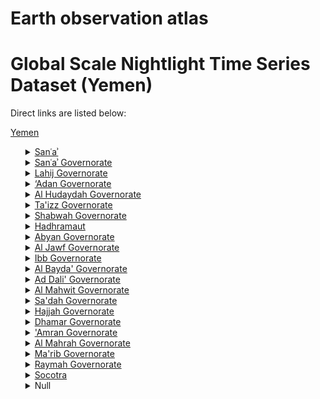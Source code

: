 # Earth observation atlas
 # Global Scale Nightlight Time Series Dataset (Yemen)
Direct links are listed below:

<a href="https://eoatlas-nightlight.s3.amazonaws.com/eoatlas-monthly-nightlight-00184.csv">Yemen</a>
<ul>
<details>
<summary><a href="https://eoatlas-nightlight.s3.amazonaws.com/eoatlas-monthly-nightlight-03145.csv">Sanʿaʾ</a></summary>
<ul>
<ol>
<li><a href="https://eoatlas-nightlight.s3.amazonaws.com/eoatlas-monthly-nightlight-49258.csv">Old City</a></li><li><a href="https://eoatlas-nightlight.s3.amazonaws.com/eoatlas-monthly-nightlight-49267.csv">Sana'a City Outskirts - Hamdan</a></li><li><a href="https://eoatlas-nightlight.s3.amazonaws.com/eoatlas-monthly-nightlight-49274.csv">Shu'ub</a></li><li><a href="https://eoatlas-nightlight.s3.amazonaws.com/eoatlas-monthly-nightlight-49276.csv">Azaal</a></li><li><a href="https://eoatlas-nightlight.s3.amazonaws.com/eoatlas-monthly-nightlight-49278.csv">As Safiyah</a></li><li><a href="https://eoatlas-nightlight.s3.amazonaws.com/eoatlas-monthly-nightlight-49279.csv">As Sab'in</a></li><li><a href="https://eoatlas-nightlight.s3.amazonaws.com/eoatlas-monthly-nightlight-49281.csv">Al Wehdah</a></li><li><a href="https://eoatlas-nightlight.s3.amazonaws.com/eoatlas-monthly-nightlight-49282.csv">At Tahrir</a></li><li><a href="https://eoatlas-nightlight.s3.amazonaws.com/eoatlas-monthly-nightlight-49283.csv">Ma'in</a></li><li><a href="https://eoatlas-nightlight.s3.amazonaws.com/eoatlas-monthly-nightlight-49284.csv">Ath Thawrah</a></li><li><a href="https://eoatlas-nightlight.s3.amazonaws.com/eoatlas-monthly-nightlight-49285.csv">Bani Al Harith</a></li><li><a href="https://eoatlas-nightlight.s3.amazonaws.com/eoatlas-monthly-nightlight-49287.csv">Sana'a City Outskirts -Sanhan wa Bani Bahlul</a></li></ul>
</ol>
</details>
<details>
<summary><a href="https://eoatlas-nightlight.s3.amazonaws.com/eoatlas-monthly-nightlight-03146.csv">Sanʿaʾ Governorate</a></summary>
<ul>
<ol>
<li><a href="https://eoatlas-nightlight.s3.amazonaws.com/eoatlas-monthly-nightlight-49261.csv">Jihanah</a></li><li><a href="https://eoatlas-nightlight.s3.amazonaws.com/eoatlas-monthly-nightlight-49459.csv">Hamdan</a></li><li><a href="https://eoatlas-nightlight.s3.amazonaws.com/eoatlas-monthly-nightlight-49460.csv">Arhab</a></li><li><a href="https://eoatlas-nightlight.s3.amazonaws.com/eoatlas-monthly-nightlight-49462.csv">Nihm</a></li><li><a href="https://eoatlas-nightlight.s3.amazonaws.com/eoatlas-monthly-nightlight-49463.csv">Bani Hushaysh</a></li><li><a href="https://eoatlas-nightlight.s3.amazonaws.com/eoatlas-monthly-nightlight-49465.csv">Bani Matar</a></li><li><a href="https://eoatlas-nightlight.s3.amazonaws.com/eoatlas-monthly-nightlight-49473.csv">Sanhan wa Bani Bahlul</a></li><li><a href="https://eoatlas-nightlight.s3.amazonaws.com/eoatlas-monthly-nightlight-49474.csv">Bilad Ar Rus</a></li><li><a href="https://eoatlas-nightlight.s3.amazonaws.com/eoatlas-monthly-nightlight-49475.csv">Al Haymah Ad Dakhiliyah</a></li><li><a href="https://eoatlas-nightlight.s3.amazonaws.com/eoatlas-monthly-nightlight-49476.csv">Al Haymah Al Kharijiyah</a></li><li><a href="https://eoatlas-nightlight.s3.amazonaws.com/eoatlas-monthly-nightlight-49477.csv">Manakhah</a></li><li><a href="https://eoatlas-nightlight.s3.amazonaws.com/eoatlas-monthly-nightlight-49478.csv">Sa'fan</a></li><li><a href="https://eoatlas-nightlight.s3.amazonaws.com/eoatlas-monthly-nightlight-49479.csv">Khawlan</a></li><li><a href="https://eoatlas-nightlight.s3.amazonaws.com/eoatlas-monthly-nightlight-49480.csv">At Tyal</a></li><li><a href="https://eoatlas-nightlight.s3.amazonaws.com/eoatlas-monthly-nightlight-49481.csv">Bani Dabyan</a></li><li><a href="https://eoatlas-nightlight.s3.amazonaws.com/eoatlas-monthly-nightlight-49482.csv">Al Hissn</a></li></ul>
</ol>
</details>
<details>
<summary><a href="https://eoatlas-nightlight.s3.amazonaws.com/eoatlas-monthly-nightlight-03147.csv">Lahij Governorate</a></summary>
<ul>
<ol>
<li><a href="https://eoatlas-nightlight.s3.amazonaws.com/eoatlas-monthly-nightlight-49486.csv">Yafi'</a></li><li><a href="https://eoatlas-nightlight.s3.amazonaws.com/eoatlas-monthly-nightlight-49492.csv">Al Had</a></li><li><a href="https://eoatlas-nightlight.s3.amazonaws.com/eoatlas-monthly-nightlight-49493.csv">Al Maflahi</a></li><li><a href="https://eoatlas-nightlight.s3.amazonaws.com/eoatlas-monthly-nightlight-49494.csv">Yahr</a></li><li><a href="https://eoatlas-nightlight.s3.amazonaws.com/eoatlas-monthly-nightlight-49495.csv">Al Malah</a></li><li><a href="https://eoatlas-nightlight.s3.amazonaws.com/eoatlas-monthly-nightlight-49496.csv">Tur Al Bahah</a></li><li><a href="https://eoatlas-nightlight.s3.amazonaws.com/eoatlas-monthly-nightlight-49497.csv">Habil Jabr</a></li><li><a href="https://eoatlas-nightlight.s3.amazonaws.com/eoatlas-monthly-nightlight-49498.csv">Halmin</a></li><li><a href="https://eoatlas-nightlight.s3.amazonaws.com/eoatlas-monthly-nightlight-49499.csv">Radfan</a></li><li><a href="https://eoatlas-nightlight.s3.amazonaws.com/eoatlas-monthly-nightlight-49502.csv">Al Musaymir</a></li><li><a href="https://eoatlas-nightlight.s3.amazonaws.com/eoatlas-monthly-nightlight-49504.csv">Al Qubaytah</a></li><li><a href="https://eoatlas-nightlight.s3.amazonaws.com/eoatlas-monthly-nightlight-49505.csv">Tuban</a></li><li><a href="https://eoatlas-nightlight.s3.amazonaws.com/eoatlas-monthly-nightlight-49507.csv">Al Maqatirah</a></li><li><a href="https://eoatlas-nightlight.s3.amazonaws.com/eoatlas-monthly-nightlight-49508.csv">Al Madaribah Wa Al Aarah</a></li><li><a href="https://eoatlas-nightlight.s3.amazonaws.com/eoatlas-monthly-nightlight-49509.csv">Al Hawtah</a></li></ul>
</ol>
</details>
<details>
<summary><a href="https://eoatlas-nightlight.s3.amazonaws.com/eoatlas-monthly-nightlight-03148.csv">‘Adan Governorate</a></summary>
<ul>
<ol>
<li><a href="https://eoatlas-nightlight.s3.amazonaws.com/eoatlas-monthly-nightlight-49241.csv">Khur Maksar</a></li><li><a href="https://eoatlas-nightlight.s3.amazonaws.com/eoatlas-monthly-nightlight-49483.csv">Dar Sa'd</a></li><li><a href="https://eoatlas-nightlight.s3.amazonaws.com/eoatlas-monthly-nightlight-49485.csv">Ash Shaykh Othman</a></li><li><a href="https://eoatlas-nightlight.s3.amazonaws.com/eoatlas-monthly-nightlight-49487.csv">Al Mu'alla</a></li><li><a href="https://eoatlas-nightlight.s3.amazonaws.com/eoatlas-monthly-nightlight-49488.csv">Al Mansurah</a></li><li><a href="https://eoatlas-nightlight.s3.amazonaws.com/eoatlas-monthly-nightlight-49489.csv">Al Burayqah</a></li><li><a href="https://eoatlas-nightlight.s3.amazonaws.com/eoatlas-monthly-nightlight-49490.csv">At Tawahi</a></li><li><a href="https://eoatlas-nightlight.s3.amazonaws.com/eoatlas-monthly-nightlight-49491.csv">Kritar - Sirah</a></li></ul>
</ol>
</details>
<details>
<summary><a href="https://eoatlas-nightlight.s3.amazonaws.com/eoatlas-monthly-nightlight-03149.csv">Al Hudaydah Governorate</a></summary>
<ul>
<ol>
<li><a href="https://eoatlas-nightlight.s3.amazonaws.com/eoatlas-monthly-nightlight-49351.csv">Al Hujjaylah</a></li><li><a href="https://eoatlas-nightlight.s3.amazonaws.com/eoatlas-monthly-nightlight-49367.csv">Hays</a></li><li><a href="https://eoatlas-nightlight.s3.amazonaws.com/eoatlas-monthly-nightlight-49375.csv">Az Zuhrah</a></li><li><a href="https://eoatlas-nightlight.s3.amazonaws.com/eoatlas-monthly-nightlight-49376.csv">Alluhayah</a></li><li><a href="https://eoatlas-nightlight.s3.amazonaws.com/eoatlas-monthly-nightlight-49378.csv">As Salif</a></li><li><a href="https://eoatlas-nightlight.s3.amazonaws.com/eoatlas-monthly-nightlight-49380.csv">Al Munirah</a></li><li><a href="https://eoatlas-nightlight.s3.amazonaws.com/eoatlas-monthly-nightlight-49382.csv">Al Qanawis</a></li><li><a href="https://eoatlas-nightlight.s3.amazonaws.com/eoatlas-monthly-nightlight-49383.csv">Al Mighlaf</a></li><li><a href="https://eoatlas-nightlight.s3.amazonaws.com/eoatlas-monthly-nightlight-49384.csv">Az Zaydiah</a></li><li><a href="https://eoatlas-nightlight.s3.amazonaws.com/eoatlas-monthly-nightlight-49385.csv">Ad Dohi</a></li><li><a href="https://eoatlas-nightlight.s3.amazonaws.com/eoatlas-monthly-nightlight-49386.csv">Bajil</a></li><li><a href="https://eoatlas-nightlight.s3.amazonaws.com/eoatlas-monthly-nightlight-49388.csv">Bura'</a></li><li><a href="https://eoatlas-nightlight.s3.amazonaws.com/eoatlas-monthly-nightlight-49390.csv">Al Marawi'ah</a></li><li><a href="https://eoatlas-nightlight.s3.amazonaws.com/eoatlas-monthly-nightlight-49391.csv">Ad Durayhimi</a></li><li><a href="https://eoatlas-nightlight.s3.amazonaws.com/eoatlas-monthly-nightlight-49392.csv">As Sukhnah</a></li><li><a href="https://eoatlas-nightlight.s3.amazonaws.com/eoatlas-monthly-nightlight-49393.csv">Al Mansuriyah</a></li><li><a href="https://eoatlas-nightlight.s3.amazonaws.com/eoatlas-monthly-nightlight-49394.csv">Bayt Al Faqih</a></li><li><a href="https://eoatlas-nightlight.s3.amazonaws.com/eoatlas-monthly-nightlight-49395.csv">Jabal Ras</a></li><li><a href="https://eoatlas-nightlight.s3.amazonaws.com/eoatlas-monthly-nightlight-49397.csv">Al Hawak</a></li><li><a href="https://eoatlas-nightlight.s3.amazonaws.com/eoatlas-monthly-nightlight-49400.csv">Al Hali</a></li><li><a href="https://eoatlas-nightlight.s3.amazonaws.com/eoatlas-monthly-nightlight-49401.csv">Zabid</a></li><li><a href="https://eoatlas-nightlight.s3.amazonaws.com/eoatlas-monthly-nightlight-49402.csv">Al Jarrahi</a></li><li><a href="https://eoatlas-nightlight.s3.amazonaws.com/eoatlas-monthly-nightlight-49403.csv">At Tuhayta</a></li></ul>
</ol>
</details>
<details>
<summary><a href="https://eoatlas-nightlight.s3.amazonaws.com/eoatlas-monthly-nightlight-03150.csv">Ta'izz Governorate</a></summary>
<ul>
<ol>
<li><a href="https://eoatlas-nightlight.s3.amazonaws.com/eoatlas-monthly-nightlight-49300.csv">Mawza'</a></li><li><a href="https://eoatlas-nightlight.s3.amazonaws.com/eoatlas-monthly-nightlight-49302.csv">As Silw</a></li><li><a href="https://eoatlas-nightlight.s3.amazonaws.com/eoatlas-monthly-nightlight-49305.csv">Mawiyah</a></li><li><a href="https://eoatlas-nightlight.s3.amazonaws.com/eoatlas-monthly-nightlight-49306.csv">Shar'ab As Salam</a></li><li><a href="https://eoatlas-nightlight.s3.amazonaws.com/eoatlas-monthly-nightlight-49307.csv">Shar'ab Ar Rawnah</a></li><li><a href="https://eoatlas-nightlight.s3.amazonaws.com/eoatlas-monthly-nightlight-49308.csv">Maqbanah</a></li><li><a href="https://eoatlas-nightlight.s3.amazonaws.com/eoatlas-monthly-nightlight-49309.csv">Al Makha</a></li><li><a href="https://eoatlas-nightlight.s3.amazonaws.com/eoatlas-monthly-nightlight-49310.csv">Dhubab</a></li><li><a href="https://eoatlas-nightlight.s3.amazonaws.com/eoatlas-monthly-nightlight-49311.csv">Jabal Habashi</a></li><li><a href="https://eoatlas-nightlight.s3.amazonaws.com/eoatlas-monthly-nightlight-49312.csv">Mashr'ah Wa Hadnan</a></li><li><a href="https://eoatlas-nightlight.s3.amazonaws.com/eoatlas-monthly-nightlight-49313.csv">Sabir Al Mawadim</a></li><li><a href="https://eoatlas-nightlight.s3.amazonaws.com/eoatlas-monthly-nightlight-49314.csv">Al Misrakh</a></li><li><a href="https://eoatlas-nightlight.s3.amazonaws.com/eoatlas-monthly-nightlight-49316.csv">Dimnat Khadir</a></li><li><a href="https://eoatlas-nightlight.s3.amazonaws.com/eoatlas-monthly-nightlight-49317.csv">Ash Shamayatayn</a></li><li><a href="https://eoatlas-nightlight.s3.amazonaws.com/eoatlas-monthly-nightlight-49318.csv">Al Wazi'yah</a></li><li><a href="https://eoatlas-nightlight.s3.amazonaws.com/eoatlas-monthly-nightlight-49319.csv">Hayfan</a></li><li><a href="https://eoatlas-nightlight.s3.amazonaws.com/eoatlas-monthly-nightlight-49320.csv">Al Mudhaffar</a></li><li><a href="https://eoatlas-nightlight.s3.amazonaws.com/eoatlas-monthly-nightlight-49321.csv">Al Qahirah</a></li><li><a href="https://eoatlas-nightlight.s3.amazonaws.com/eoatlas-monthly-nightlight-49322.csv">Salah</a></li><li><a href="https://eoatlas-nightlight.s3.amazonaws.com/eoatlas-monthly-nightlight-49323.csv">At Ta'iziyah</a></li><li><a href="https://eoatlas-nightlight.s3.amazonaws.com/eoatlas-monthly-nightlight-49324.csv">Al Ma'afer</a></li><li><a href="https://eoatlas-nightlight.s3.amazonaws.com/eoatlas-monthly-nightlight-49326.csv">Al Mawasit</a></li><li><a href="https://eoatlas-nightlight.s3.amazonaws.com/eoatlas-monthly-nightlight-49327.csv">Sami'</a></li></ul>
</ol>
</details>
<details>
<summary><a href="https://eoatlas-nightlight.s3.amazonaws.com/eoatlas-monthly-nightlight-03151.csv">Shabwah Governorate</a></summary>
<ul>
<ol>
<li><a href="https://eoatlas-nightlight.s3.amazonaws.com/eoatlas-monthly-nightlight-49325.csv">Markhah Al Olya</a></li><li><a href="https://eoatlas-nightlight.s3.amazonaws.com/eoatlas-monthly-nightlight-49381.csv">As Sa'id</a></li><li><a href="https://eoatlas-nightlight.s3.amazonaws.com/eoatlas-monthly-nightlight-49387.csv">Ataq</a></li><li><a href="https://eoatlas-nightlight.s3.amazonaws.com/eoatlas-monthly-nightlight-49389.csv">Habban</a></li><li><a href="https://eoatlas-nightlight.s3.amazonaws.com/eoatlas-monthly-nightlight-49433.csv">Arma'a</a></li><li><a href="https://eoatlas-nightlight.s3.amazonaws.com/eoatlas-monthly-nightlight-49435.csv">Osaylan</a></li><li><a href="https://eoatlas-nightlight.s3.amazonaws.com/eoatlas-monthly-nightlight-49444.csv">Dahr</a></li><li><a href="https://eoatlas-nightlight.s3.amazonaws.com/eoatlas-monthly-nightlight-49445.csv">At Talh</a></li><li><a href="https://eoatlas-nightlight.s3.amazonaws.com/eoatlas-monthly-nightlight-49446.csv">Jardan</a></li><li><a href="https://eoatlas-nightlight.s3.amazonaws.com/eoatlas-monthly-nightlight-49447.csv">Ayn</a></li><li><a href="https://eoatlas-nightlight.s3.amazonaws.com/eoatlas-monthly-nightlight-49448.csv">Bayhan</a></li><li><a href="https://eoatlas-nightlight.s3.amazonaws.com/eoatlas-monthly-nightlight-49449.csv">Markhah As Sufla</a></li><li><a href="https://eoatlas-nightlight.s3.amazonaws.com/eoatlas-monthly-nightlight-49450.csv">Nisab</a></li><li><a href="https://eoatlas-nightlight.s3.amazonaws.com/eoatlas-monthly-nightlight-49452.csv">Hatib</a></li><li><a href="https://eoatlas-nightlight.s3.amazonaws.com/eoatlas-monthly-nightlight-49454.csv">Ar Rawdah</a></li><li><a href="https://eoatlas-nightlight.s3.amazonaws.com/eoatlas-monthly-nightlight-49456.csv">Mayfa'ah</a></li><li><a href="https://eoatlas-nightlight.s3.amazonaws.com/eoatlas-monthly-nightlight-49457.csv">Radum</a></li></ul>
</ol>
</details>
<details>
<summary><a href="https://eoatlas-nightlight.s3.amazonaws.com/eoatlas-monthly-nightlight-03152.csv">Hadhramaut</a></summary>
<ul>
<ol>
<li><a href="https://eoatlas-nightlight.s3.amazonaws.com/eoatlas-monthly-nightlight-49371.csv">Ash Shihr</a></li><li><a href="https://eoatlas-nightlight.s3.amazonaws.com/eoatlas-monthly-nightlight-49372.csv">Ghayl bin Yamin</a></li><li><a href="https://eoatlas-nightlight.s3.amazonaws.com/eoatlas-monthly-nightlight-49373.csv">Ghayl Bawazir</a></li><li><a href="https://eoatlas-nightlight.s3.amazonaws.com/eoatlas-monthly-nightlight-49404.csv">Rumah</a></li><li><a href="https://eoatlas-nightlight.s3.amazonaws.com/eoatlas-monthly-nightlight-49405.csv">Thamud</a></li><li><a href="https://eoatlas-nightlight.s3.amazonaws.com/eoatlas-monthly-nightlight-49406.csv">Al Qaff</a></li><li><a href="https://eoatlas-nightlight.s3.amazonaws.com/eoatlas-monthly-nightlight-49407.csv">Zamakh wa Manwokh</a></li><li><a href="https://eoatlas-nightlight.s3.amazonaws.com/eoatlas-monthly-nightlight-49408.csv">Hajar As Say'ar</a></li><li><a href="https://eoatlas-nightlight.s3.amazonaws.com/eoatlas-monthly-nightlight-49409.csv">Al Abr</a></li><li><a href="https://eoatlas-nightlight.s3.amazonaws.com/eoatlas-monthly-nightlight-49410.csv">Al Qatn</a></li><li><a href="https://eoatlas-nightlight.s3.amazonaws.com/eoatlas-monthly-nightlight-49411.csv">Shibam</a></li><li><a href="https://eoatlas-nightlight.s3.amazonaws.com/eoatlas-monthly-nightlight-49412.csv">Sah</a></li><li><a href="https://eoatlas-nightlight.s3.amazonaws.com/eoatlas-monthly-nightlight-49413.csv">Sayun</a></li><li><a href="https://eoatlas-nightlight.s3.amazonaws.com/eoatlas-monthly-nightlight-49414.csv">Haridah</a></li><li><a href="https://eoatlas-nightlight.s3.amazonaws.com/eoatlas-monthly-nightlight-49415.csv">Tarim</a></li><li><a href="https://eoatlas-nightlight.s3.amazonaws.com/eoatlas-monthly-nightlight-49416.csv">As Sawm</a></li><li><a href="https://eoatlas-nightlight.s3.amazonaws.com/eoatlas-monthly-nightlight-49417.csv">Ar Raydah wa Qussay'ar</a></li><li><a href="https://eoatlas-nightlight.s3.amazonaws.com/eoatlas-monthly-nightlight-49418.csv">Ad Dis</a></li><li><a href="https://eoatlas-nightlight.s3.amazonaws.com/eoatlas-monthly-nightlight-49419.csv">Daw'an</a></li><li><a href="https://eoatlas-nightlight.s3.amazonaws.com/eoatlas-monthly-nightlight-49420.csv">Wadi Al Ayn</a></li><li><a href="https://eoatlas-nightlight.s3.amazonaws.com/eoatlas-monthly-nightlight-49421.csv">Rakhyah</a></li><li><a href="https://eoatlas-nightlight.s3.amazonaws.com/eoatlas-monthly-nightlight-49422.csv">Amd</a></li><li><a href="https://eoatlas-nightlight.s3.amazonaws.com/eoatlas-monthly-nightlight-49423.csv">Ad Dulay'ah</a></li><li><a href="https://eoatlas-nightlight.s3.amazonaws.com/eoatlas-monthly-nightlight-49424.csv">Yab'uth</a></li><li><a href="https://eoatlas-nightlight.s3.amazonaws.com/eoatlas-monthly-nightlight-49426.csv">Hajar</a></li><li><a href="https://eoatlas-nightlight.s3.amazonaws.com/eoatlas-monthly-nightlight-49427.csv">Brum Mayf'ah</a></li><li><a href="https://eoatlas-nightlight.s3.amazonaws.com/eoatlas-monthly-nightlight-49428.csv">Al Mukalla</a></li><li><a href="https://eoatlas-nightlight.s3.amazonaws.com/eoatlas-monthly-nightlight-49429.csv">Al Mukalla City</a></li></ul>
</ol>
</details>
<details>
<summary><a href="https://eoatlas-nightlight.s3.amazonaws.com/eoatlas-monthly-nightlight-03153.csv">Abyan Governorate</a></summary>
<ul>
<ol>
<li><a href="https://eoatlas-nightlight.s3.amazonaws.com/eoatlas-monthly-nightlight-49245.csv">Sibah</a></li><li><a href="https://eoatlas-nightlight.s3.amazonaws.com/eoatlas-monthly-nightlight-49255.csv">Zinjibar</a></li><li><a href="https://eoatlas-nightlight.s3.amazonaws.com/eoatlas-monthly-nightlight-49256.csv">Khanfar</a></li><li><a href="https://eoatlas-nightlight.s3.amazonaws.com/eoatlas-monthly-nightlight-49263.csv">Al Mahfad</a></li><li><a href="https://eoatlas-nightlight.s3.amazonaws.com/eoatlas-monthly-nightlight-49265.csv">Mudiyah</a></li><li><a href="https://eoatlas-nightlight.s3.amazonaws.com/eoatlas-monthly-nightlight-49266.csv">Jayshan</a></li><li><a href="https://eoatlas-nightlight.s3.amazonaws.com/eoatlas-monthly-nightlight-49268.csv">Lawdar</a></li><li><a href="https://eoatlas-nightlight.s3.amazonaws.com/eoatlas-monthly-nightlight-49269.csv">Rassd</a></li><li><a href="https://eoatlas-nightlight.s3.amazonaws.com/eoatlas-monthly-nightlight-49271.csv">Sarar</a></li><li><a href="https://eoatlas-nightlight.s3.amazonaws.com/eoatlas-monthly-nightlight-49272.csv">Al Wadi'</a></li><li><a href="https://eoatlas-nightlight.s3.amazonaws.com/eoatlas-monthly-nightlight-49273.csv">Ahwar</a></li></ul>
</ol>
</details>
<details>
<summary><a href="https://eoatlas-nightlight.s3.amazonaws.com/eoatlas-monthly-nightlight-03154.csv">Al Jawf Governorate</a></summary>
<ul>
<ol>
<li><a href="https://eoatlas-nightlight.s3.amazonaws.com/eoatlas-monthly-nightlight-49315.csv">Al Humaydat</a></li><li><a href="https://eoatlas-nightlight.s3.amazonaws.com/eoatlas-monthly-nightlight-49328.csv">Khab wa Ash Sha'f</a></li><li><a href="https://eoatlas-nightlight.s3.amazonaws.com/eoatlas-monthly-nightlight-49329.csv">Al Matammah</a></li><li><a href="https://eoatlas-nightlight.s3.amazonaws.com/eoatlas-monthly-nightlight-49330.csv">Az Zahir</a></li><li><a href="https://eoatlas-nightlight.s3.amazonaws.com/eoatlas-monthly-nightlight-49331.csv">Al Hazm</a></li><li><a href="https://eoatlas-nightlight.s3.amazonaws.com/eoatlas-monthly-nightlight-49332.csv">Al Mutun</a></li><li><a href="https://eoatlas-nightlight.s3.amazonaws.com/eoatlas-monthly-nightlight-49333.csv">Al Maslub</a></li><li><a href="https://eoatlas-nightlight.s3.amazonaws.com/eoatlas-monthly-nightlight-49334.csv">Al Ghayl</a></li><li><a href="https://eoatlas-nightlight.s3.amazonaws.com/eoatlas-monthly-nightlight-49335.csv">Al Khalaq</a></li><li><a href="https://eoatlas-nightlight.s3.amazonaws.com/eoatlas-monthly-nightlight-49336.csv">Barat Al Anan</a></li><li><a href="https://eoatlas-nightlight.s3.amazonaws.com/eoatlas-monthly-nightlight-49337.csv">Rajuzah</a></li><li><a href="https://eoatlas-nightlight.s3.amazonaws.com/eoatlas-monthly-nightlight-49338.csv">Kharab Al Marashi</a></li></ul>
</ol>
</details>
<details>
<summary><a href="https://eoatlas-nightlight.s3.amazonaws.com/eoatlas-monthly-nightlight-03155.csv">Ibb Governorate</a></summary>
<ul>
<ol>
<li><a href="https://eoatlas-nightlight.s3.amazonaws.com/eoatlas-monthly-nightlight-49237.csv">Al Qafr</a></li><li><a href="https://eoatlas-nightlight.s3.amazonaws.com/eoatlas-monthly-nightlight-49238.csv">Yarim</a></li><li><a href="https://eoatlas-nightlight.s3.amazonaws.com/eoatlas-monthly-nightlight-49239.csv">Adh Dhihar</a></li><li><a href="https://eoatlas-nightlight.s3.amazonaws.com/eoatlas-monthly-nightlight-49240.csv">Ibb</a></li><li><a href="https://eoatlas-nightlight.s3.amazonaws.com/eoatlas-monthly-nightlight-49242.csv">Ar Radmah</a></li><li><a href="https://eoatlas-nightlight.s3.amazonaws.com/eoatlas-monthly-nightlight-49243.csv">An Nadirah</a></li><li><a href="https://eoatlas-nightlight.s3.amazonaws.com/eoatlas-monthly-nightlight-49244.csv">Ash Sha'ir</a></li><li><a href="https://eoatlas-nightlight.s3.amazonaws.com/eoatlas-monthly-nightlight-49246.csv">As Saddah</a></li><li><a href="https://eoatlas-nightlight.s3.amazonaws.com/eoatlas-monthly-nightlight-49247.csv">Al Makhadir</a></li><li><a href="https://eoatlas-nightlight.s3.amazonaws.com/eoatlas-monthly-nightlight-49248.csv">Hobeish</a></li><li><a href="https://eoatlas-nightlight.s3.amazonaws.com/eoatlas-monthly-nightlight-49249.csv">Hazm Al Odayn</a></li><li><a href="https://eoatlas-nightlight.s3.amazonaws.com/eoatlas-monthly-nightlight-49250.csv">Far' Al Odayn</a></li><li><a href="https://eoatlas-nightlight.s3.amazonaws.com/eoatlas-monthly-nightlight-49251.csv">Al Odayn</a></li><li><a href="https://eoatlas-nightlight.s3.amazonaws.com/eoatlas-monthly-nightlight-49252.csv">Jiblah</a></li><li><a href="https://eoatlas-nightlight.s3.amazonaws.com/eoatlas-monthly-nightlight-49253.csv">Ba'dan</a></li><li><a href="https://eoatlas-nightlight.s3.amazonaws.com/eoatlas-monthly-nightlight-49254.csv">As Sabrah</a></li><li><a href="https://eoatlas-nightlight.s3.amazonaws.com/eoatlas-monthly-nightlight-49257.csv">As Saiyani</a></li><li><a href="https://eoatlas-nightlight.s3.amazonaws.com/eoatlas-monthly-nightlight-49259.csv">Dhi As Sufal</a></li><li><a href="https://eoatlas-nightlight.s3.amazonaws.com/eoatlas-monthly-nightlight-49260.csv">Mudhaykhirah</a></li><li><a href="https://eoatlas-nightlight.s3.amazonaws.com/eoatlas-monthly-nightlight-49262.csv">Al Mashannah</a></li></ul>
</ol>
</details>
<details>
<summary><a href="https://eoatlas-nightlight.s3.amazonaws.com/eoatlas-monthly-nightlight-03156.csv">Al Bayda' Governorate</a></summary>
<ul>
<ol>
<li><a href="https://eoatlas-nightlight.s3.amazonaws.com/eoatlas-monthly-nightlight-49270.csv">At Taffah</a></li><li><a href="https://eoatlas-nightlight.s3.amazonaws.com/eoatlas-monthly-nightlight-49275.csv">As Sawadiyah</a></li><li><a href="https://eoatlas-nightlight.s3.amazonaws.com/eoatlas-monthly-nightlight-49277.csv">Az Zahir</a></li><li><a href="https://eoatlas-nightlight.s3.amazonaws.com/eoatlas-monthly-nightlight-49280.csv">Dhi Na'im</a></li><li><a href="https://eoatlas-nightlight.s3.amazonaws.com/eoatlas-monthly-nightlight-49286.csv">Radman</a></li><li><a href="https://eoatlas-nightlight.s3.amazonaws.com/eoatlas-monthly-nightlight-49288.csv">Nu'man</a></li><li><a href="https://eoatlas-nightlight.s3.amazonaws.com/eoatlas-monthly-nightlight-49289.csv">Sabah</a></li><li><a href="https://eoatlas-nightlight.s3.amazonaws.com/eoatlas-monthly-nightlight-49290.csv">Nati'</a></li><li><a href="https://eoatlas-nightlight.s3.amazonaws.com/eoatlas-monthly-nightlight-49291.csv">Maswarah</a></li><li><a href="https://eoatlas-nightlight.s3.amazonaws.com/eoatlas-monthly-nightlight-49292.csv">As Sawma'ah</a></li><li><a href="https://eoatlas-nightlight.s3.amazonaws.com/eoatlas-monthly-nightlight-49293.csv">Mukayras</a></li><li><a href="https://eoatlas-nightlight.s3.amazonaws.com/eoatlas-monthly-nightlight-49294.csv">Al Bayda City</a></li><li><a href="https://eoatlas-nightlight.s3.amazonaws.com/eoatlas-monthly-nightlight-49295.csv">Al Bayda</a></li><li><a href="https://eoatlas-nightlight.s3.amazonaws.com/eoatlas-monthly-nightlight-49296.csv">Rada'</a></li><li><a href="https://eoatlas-nightlight.s3.amazonaws.com/eoatlas-monthly-nightlight-49297.csv">Al Quraishyah</a></li><li><a href="https://eoatlas-nightlight.s3.amazonaws.com/eoatlas-monthly-nightlight-49298.csv">Wald Rabi'</a></li><li><a href="https://eoatlas-nightlight.s3.amazonaws.com/eoatlas-monthly-nightlight-49299.csv">Al Arsh</a></li><li><a href="https://eoatlas-nightlight.s3.amazonaws.com/eoatlas-monthly-nightlight-49301.csv">Ar Ryashyyah</a></li><li><a href="https://eoatlas-nightlight.s3.amazonaws.com/eoatlas-monthly-nightlight-49303.csv">Ash Sharyah</a></li><li><a href="https://eoatlas-nightlight.s3.amazonaws.com/eoatlas-monthly-nightlight-49304.csv">Al Malajim</a></li></ul>
</ol>
</details>
<details>
<summary><a href="https://eoatlas-nightlight.s3.amazonaws.com/eoatlas-monthly-nightlight-03157.csv">Ad Dali' Governorate</a></summary>
<ul>
<ol>
<li><a href="https://eoatlas-nightlight.s3.amazonaws.com/eoatlas-monthly-nightlight-49552.csv">Juban</a></li><li><a href="https://eoatlas-nightlight.s3.amazonaws.com/eoatlas-monthly-nightlight-49553.csv">Damt</a></li><li><a href="https://eoatlas-nightlight.s3.amazonaws.com/eoatlas-monthly-nightlight-49554.csv">Qa'tabah</a></li><li><a href="https://eoatlas-nightlight.s3.amazonaws.com/eoatlas-monthly-nightlight-49555.csv">Ash Shu'ayb</a></li><li><a href="https://eoatlas-nightlight.s3.amazonaws.com/eoatlas-monthly-nightlight-49559.csv">Al Hasayn</a></li><li><a href="https://eoatlas-nightlight.s3.amazonaws.com/eoatlas-monthly-nightlight-49560.csv">Ad Dali'</a></li><li><a href="https://eoatlas-nightlight.s3.amazonaws.com/eoatlas-monthly-nightlight-49561.csv">Jahaf</a></li><li><a href="https://eoatlas-nightlight.s3.amazonaws.com/eoatlas-monthly-nightlight-49562.csv">Al Azariq</a></li><li><a href="https://eoatlas-nightlight.s3.amazonaws.com/eoatlas-monthly-nightlight-49563.csv">Al Husha</a></li></ul>
</ol>
</details>
<details>
<summary><a href="https://eoatlas-nightlight.s3.amazonaws.com/eoatlas-monthly-nightlight-03158.csv">Al Mahwit Governorate</a></summary>
<ul>
<ol>
<li><a href="https://eoatlas-nightlight.s3.amazonaws.com/eoatlas-monthly-nightlight-49484.csv">Melhan</a></li><li><a href="https://eoatlas-nightlight.s3.amazonaws.com/eoatlas-monthly-nightlight-49500.csv">Hufash</a></li><li><a href="https://eoatlas-nightlight.s3.amazonaws.com/eoatlas-monthly-nightlight-49501.csv">Bani Sa'd</a></li><li><a href="https://eoatlas-nightlight.s3.amazonaws.com/eoatlas-monthly-nightlight-49503.csv">Al Mahwit City</a></li><li><a href="https://eoatlas-nightlight.s3.amazonaws.com/eoatlas-monthly-nightlight-49527.csv">Shibam Kawkaban</a></li><li><a href="https://eoatlas-nightlight.s3.amazonaws.com/eoatlas-monthly-nightlight-49529.csv">At Tawilah</a></li><li><a href="https://eoatlas-nightlight.s3.amazonaws.com/eoatlas-monthly-nightlight-49530.csv">Ar Rujum</a></li><li><a href="https://eoatlas-nightlight.s3.amazonaws.com/eoatlas-monthly-nightlight-49531.csv">Al Khabt</a></li><li><a href="https://eoatlas-nightlight.s3.amazonaws.com/eoatlas-monthly-nightlight-49535.csv">Al Mahwit</a></li></ul>
</ol>
</details>
<details>
<summary><a href="https://eoatlas-nightlight.s3.amazonaws.com/eoatlas-monthly-nightlight-03159.csv">Sa'dah Governorate</a></summary>
<ul>
<ol>
<li><a href="https://eoatlas-nightlight.s3.amazonaws.com/eoatlas-monthly-nightlight-49396.csv">Qatabir</a></li><li><a href="https://eoatlas-nightlight.s3.amazonaws.com/eoatlas-monthly-nightlight-49399.csv">Monabbih</a></li><li><a href="https://eoatlas-nightlight.s3.amazonaws.com/eoatlas-monthly-nightlight-49425.csv">Ghamr</a></li><li><a href="https://eoatlas-nightlight.s3.amazonaws.com/eoatlas-monthly-nightlight-49451.csv">Razih</a></li><li><a href="https://eoatlas-nightlight.s3.amazonaws.com/eoatlas-monthly-nightlight-49453.csv">Shada'a</a></li><li><a href="https://eoatlas-nightlight.s3.amazonaws.com/eoatlas-monthly-nightlight-49455.csv">Adh Dhahir</a></li><li><a href="https://eoatlas-nightlight.s3.amazonaws.com/eoatlas-monthly-nightlight-49458.csv">Baqim</a></li><li><a href="https://eoatlas-nightlight.s3.amazonaws.com/eoatlas-monthly-nightlight-49461.csv">Haydan</a></li><li><a href="https://eoatlas-nightlight.s3.amazonaws.com/eoatlas-monthly-nightlight-49464.csv">Saqin</a></li><li><a href="https://eoatlas-nightlight.s3.amazonaws.com/eoatlas-monthly-nightlight-49467.csv">Majz</a></li><li><a href="https://eoatlas-nightlight.s3.amazonaws.com/eoatlas-monthly-nightlight-49468.csv">Sahar</a></li><li><a href="https://eoatlas-nightlight.s3.amazonaws.com/eoatlas-monthly-nightlight-49469.csv">As Safra</a></li><li><a href="https://eoatlas-nightlight.s3.amazonaws.com/eoatlas-monthly-nightlight-49470.csv">Al Hashwah</a></li><li><a href="https://eoatlas-nightlight.s3.amazonaws.com/eoatlas-monthly-nightlight-49471.csv">Kitaf wa Al Boqa'</a></li><li><a href="https://eoatlas-nightlight.s3.amazonaws.com/eoatlas-monthly-nightlight-49472.csv">Sa'dah</a></li></ul>
</ol>
</details>
<details>
<summary><a href="https://eoatlas-nightlight.s3.amazonaws.com/eoatlas-monthly-nightlight-03160.csv">Hajjah Governorate</a></summary>
<ul>
<ol>
<li><a href="https://eoatlas-nightlight.s3.amazonaws.com/eoatlas-monthly-nightlight-49339.csv">Bakil Al Mir</a></li><li><a href="https://eoatlas-nightlight.s3.amazonaws.com/eoatlas-monthly-nightlight-49340.csv">Harad</a></li><li><a href="https://eoatlas-nightlight.s3.amazonaws.com/eoatlas-monthly-nightlight-49341.csv">Midi</a></li><li><a href="https://eoatlas-nightlight.s3.amazonaws.com/eoatlas-monthly-nightlight-49342.csv">Abs</a></li><li><a href="https://eoatlas-nightlight.s3.amazonaws.com/eoatlas-monthly-nightlight-49343.csv">Hayran</a></li><li><a href="https://eoatlas-nightlight.s3.amazonaws.com/eoatlas-monthly-nightlight-49344.csv">Al Jamimah</a></li><li><a href="https://eoatlas-nightlight.s3.amazonaws.com/eoatlas-monthly-nightlight-49345.csv">Mustaba</a></li><li><a href="https://eoatlas-nightlight.s3.amazonaws.com/eoatlas-monthly-nightlight-49346.csv">Kushar</a></li><li><a href="https://eoatlas-nightlight.s3.amazonaws.com/eoatlas-monthly-nightlight-49347.csv">Kuhlan Ash Sharaf</a></li><li><a href="https://eoatlas-nightlight.s3.amazonaws.com/eoatlas-monthly-nightlight-49348.csv">Aflah Ash Sham</a></li><li><a href="https://eoatlas-nightlight.s3.amazonaws.com/eoatlas-monthly-nightlight-49349.csv">Khayran Al Muharraq</a></li><li><a href="https://eoatlas-nightlight.s3.amazonaws.com/eoatlas-monthly-nightlight-49350.csv">Aslam</a></li><li><a href="https://eoatlas-nightlight.s3.amazonaws.com/eoatlas-monthly-nightlight-49352.csv">Qafl Shammar</a></li><li><a href="https://eoatlas-nightlight.s3.amazonaws.com/eoatlas-monthly-nightlight-49353.csv">Al Miftah</a></li><li><a href="https://eoatlas-nightlight.s3.amazonaws.com/eoatlas-monthly-nightlight-49354.csv">Aflah Al Yaman</a></li><li><a href="https://eoatlas-nightlight.s3.amazonaws.com/eoatlas-monthly-nightlight-49355.csv">Ash Shahil</a></li><li><a href="https://eoatlas-nightlight.s3.amazonaws.com/eoatlas-monthly-nightlight-49356.csv">Ku'aydinah</a></li><li><a href="https://eoatlas-nightlight.s3.amazonaws.com/eoatlas-monthly-nightlight-49357.csv">Al Mahabishah</a></li><li><a href="https://eoatlas-nightlight.s3.amazonaws.com/eoatlas-monthly-nightlight-49358.csv">Wadrah</a></li><li><a href="https://eoatlas-nightlight.s3.amazonaws.com/eoatlas-monthly-nightlight-49359.csv">Al Maghrabah</a></li><li><a href="https://eoatlas-nightlight.s3.amazonaws.com/eoatlas-monthly-nightlight-49360.csv">Kuhlan Afar</a></li><li><a href="https://eoatlas-nightlight.s3.amazonaws.com/eoatlas-monthly-nightlight-49361.csv">Najrah</a></li><li><a href="https://eoatlas-nightlight.s3.amazonaws.com/eoatlas-monthly-nightlight-49362.csv">Sharas</a></li><li><a href="https://eoatlas-nightlight.s3.amazonaws.com/eoatlas-monthly-nightlight-49363.csv">Mabyan</a></li><li><a href="https://eoatlas-nightlight.s3.amazonaws.com/eoatlas-monthly-nightlight-49364.csv">Bani Qays</a></li><li><a href="https://eoatlas-nightlight.s3.amazonaws.com/eoatlas-monthly-nightlight-49365.csv">Ash shaghadirah</a></li><li><a href="https://eoatlas-nightlight.s3.amazonaws.com/eoatlas-monthly-nightlight-49366.csv">Bani Al Awam</a></li><li><a href="https://eoatlas-nightlight.s3.amazonaws.com/eoatlas-monthly-nightlight-49369.csv">Hajjah City</a></li><li><a href="https://eoatlas-nightlight.s3.amazonaws.com/eoatlas-monthly-nightlight-49370.csv">Hajjah</a></li><li><a href="https://eoatlas-nightlight.s3.amazonaws.com/eoatlas-monthly-nightlight-49374.csv">Washhah</a></li><li><a href="https://eoatlas-nightlight.s3.amazonaws.com/eoatlas-monthly-nightlight-49379.csv">Qarah</a></li></ul>
</ol>
</details>
<details>
<summary><a href="https://eoatlas-nightlight.s3.amazonaws.com/eoatlas-monthly-nightlight-03161.csv">Dhamar Governorate</a></summary>
<ul>
<ol>
<li><a href="https://eoatlas-nightlight.s3.amazonaws.com/eoatlas-monthly-nightlight-49430.csv">Al Hada</a></li><li><a href="https://eoatlas-nightlight.s3.amazonaws.com/eoatlas-monthly-nightlight-49431.csv">Mayfa'at Ans</a></li><li><a href="https://eoatlas-nightlight.s3.amazonaws.com/eoatlas-monthly-nightlight-49432.csv">Jahran</a></li><li><a href="https://eoatlas-nightlight.s3.amazonaws.com/eoatlas-monthly-nightlight-49434.csv">Jabal Ash sharq</a></li><li><a href="https://eoatlas-nightlight.s3.amazonaws.com/eoatlas-monthly-nightlight-49436.csv">Maghrib Ans</a></li><li><a href="https://eoatlas-nightlight.s3.amazonaws.com/eoatlas-monthly-nightlight-49437.csv">Otmah</a></li><li><a href="https://eoatlas-nightlight.s3.amazonaws.com/eoatlas-monthly-nightlight-49438.csv">Wusab Al Aali</a></li><li><a href="https://eoatlas-nightlight.s3.amazonaws.com/eoatlas-monthly-nightlight-49439.csv">Wusab As Safil</a></li><li><a href="https://eoatlas-nightlight.s3.amazonaws.com/eoatlas-monthly-nightlight-49440.csv">Dhamar City</a></li><li><a href="https://eoatlas-nightlight.s3.amazonaws.com/eoatlas-monthly-nightlight-49441.csv">Ans</a></li><li><a href="https://eoatlas-nightlight.s3.amazonaws.com/eoatlas-monthly-nightlight-49442.csv">Dawran Anis</a></li><li><a href="https://eoatlas-nightlight.s3.amazonaws.com/eoatlas-monthly-nightlight-49443.csv">Al Manar</a></li></ul>
</ol>
</details>
<details>
<summary><a href="https://eoatlas-nightlight.s3.amazonaws.com/eoatlas-monthly-nightlight-03162.csv">'Amran Governorate</a></summary>
<ul>
<ol>
<li><a href="https://eoatlas-nightlight.s3.amazonaws.com/eoatlas-monthly-nightlight-49515.csv">Jabal Eyal Yazid</a></li><li><a href="https://eoatlas-nightlight.s3.amazonaws.com/eoatlas-monthly-nightlight-49528.csv">Harf Sufyan</a></li><li><a href="https://eoatlas-nightlight.s3.amazonaws.com/eoatlas-monthly-nightlight-49532.csv">Huth</a></li><li><a href="https://eoatlas-nightlight.s3.amazonaws.com/eoatlas-monthly-nightlight-49533.csv">Al Ashah</a></li><li><a href="https://eoatlas-nightlight.s3.amazonaws.com/eoatlas-monthly-nightlight-49534.csv">Qaflat Odhar</a></li><li><a href="https://eoatlas-nightlight.s3.amazonaws.com/eoatlas-monthly-nightlight-49537.csv">Shaharah</a></li><li><a href="https://eoatlas-nightlight.s3.amazonaws.com/eoatlas-monthly-nightlight-49541.csv">Al Madan</a></li><li><a href="https://eoatlas-nightlight.s3.amazonaws.com/eoatlas-monthly-nightlight-49542.csv">Kharif</a></li><li><a href="https://eoatlas-nightlight.s3.amazonaws.com/eoatlas-monthly-nightlight-49543.csv">Suwayr</a></li><li><a href="https://eoatlas-nightlight.s3.amazonaws.com/eoatlas-monthly-nightlight-49544.csv">Dhulaymat Habur</a></li><li><a href="https://eoatlas-nightlight.s3.amazonaws.com/eoatlas-monthly-nightlight-49545.csv">Dhibain</a></li><li><a href="https://eoatlas-nightlight.s3.amazonaws.com/eoatlas-monthly-nightlight-49546.csv">Raydah</a></li><li><a href="https://eoatlas-nightlight.s3.amazonaws.com/eoatlas-monthly-nightlight-49547.csv">As Sudah</a></li><li><a href="https://eoatlas-nightlight.s3.amazonaws.com/eoatlas-monthly-nightlight-49548.csv">Amran</a></li><li><a href="https://eoatlas-nightlight.s3.amazonaws.com/eoatlas-monthly-nightlight-49549.csv">As Sawd</a></li><li><a href="https://eoatlas-nightlight.s3.amazonaws.com/eoatlas-monthly-nightlight-49550.csv">Maswar</a></li><li><a href="https://eoatlas-nightlight.s3.amazonaws.com/eoatlas-monthly-nightlight-49551.csv">Bani Surim</a></li><li><a href="https://eoatlas-nightlight.s3.amazonaws.com/eoatlas-monthly-nightlight-49556.csv">Thula</a></li><li><a href="https://eoatlas-nightlight.s3.amazonaws.com/eoatlas-monthly-nightlight-49557.csv">Eyal Surayh</a></li><li><a href="https://eoatlas-nightlight.s3.amazonaws.com/eoatlas-monthly-nightlight-49558.csv">Khamir</a></li></ul>
</ol>
</details>
<details>
<summary><a href="https://eoatlas-nightlight.s3.amazonaws.com/eoatlas-monthly-nightlight-03163.csv">Al Mahrah Governorate</a></summary>
<ul>
<ol>
<li><a href="https://eoatlas-nightlight.s3.amazonaws.com/eoatlas-monthly-nightlight-49520.csv">Hat</a></li><li><a href="https://eoatlas-nightlight.s3.amazonaws.com/eoatlas-monthly-nightlight-49522.csv">Hawf</a></li><li><a href="https://eoatlas-nightlight.s3.amazonaws.com/eoatlas-monthly-nightlight-49523.csv">Al Ghaydhah</a></li><li><a href="https://eoatlas-nightlight.s3.amazonaws.com/eoatlas-monthly-nightlight-49525.csv">Man'ar</a></li><li><a href="https://eoatlas-nightlight.s3.amazonaws.com/eoatlas-monthly-nightlight-49526.csv">Al Masilah</a></li><li><a href="https://eoatlas-nightlight.s3.amazonaws.com/eoatlas-monthly-nightlight-49536.csv">Shahin</a></li><li><a href="https://eoatlas-nightlight.s3.amazonaws.com/eoatlas-monthly-nightlight-49538.csv">Sayhut</a></li><li><a href="https://eoatlas-nightlight.s3.amazonaws.com/eoatlas-monthly-nightlight-49539.csv">Qishn</a></li><li><a href="https://eoatlas-nightlight.s3.amazonaws.com/eoatlas-monthly-nightlight-49540.csv">Haswin</a></li></ul>
</ol>
</details>
<details>
<summary><a href="https://eoatlas-nightlight.s3.amazonaws.com/eoatlas-monthly-nightlight-03164.csv">Ma'rib Governorate</a></summary>
<ul>
<ol>
<li><a href="https://eoatlas-nightlight.s3.amazonaws.com/eoatlas-monthly-nightlight-49264.csv">Bidbadah</a></li><li><a href="https://eoatlas-nightlight.s3.amazonaws.com/eoatlas-monthly-nightlight-49466.csv">Raghwan</a></li><li><a href="https://eoatlas-nightlight.s3.amazonaws.com/eoatlas-monthly-nightlight-49506.csv">Majzar</a></li><li><a href="https://eoatlas-nightlight.s3.amazonaws.com/eoatlas-monthly-nightlight-49510.csv">Madghal Al Jid'an</a></li><li><a href="https://eoatlas-nightlight.s3.amazonaws.com/eoatlas-monthly-nightlight-49511.csv">Harib Al Qaramish</a></li><li><a href="https://eoatlas-nightlight.s3.amazonaws.com/eoatlas-monthly-nightlight-49512.csv">Sirwah</a></li><li><a href="https://eoatlas-nightlight.s3.amazonaws.com/eoatlas-monthly-nightlight-49513.csv">Al Jubah</a></li><li><a href="https://eoatlas-nightlight.s3.amazonaws.com/eoatlas-monthly-nightlight-49514.csv">Rahabah</a></li><li><a href="https://eoatlas-nightlight.s3.amazonaws.com/eoatlas-monthly-nightlight-49516.csv">Harib</a></li><li><a href="https://eoatlas-nightlight.s3.amazonaws.com/eoatlas-monthly-nightlight-49517.csv">Mahliyah</a></li><li><a href="https://eoatlas-nightlight.s3.amazonaws.com/eoatlas-monthly-nightlight-49518.csv">Al Abdiyah</a></li><li><a href="https://eoatlas-nightlight.s3.amazonaws.com/eoatlas-monthly-nightlight-49519.csv">Ma'rib City</a></li><li><a href="https://eoatlas-nightlight.s3.amazonaws.com/eoatlas-monthly-nightlight-49521.csv">Ma'rib</a></li><li><a href="https://eoatlas-nightlight.s3.amazonaws.com/eoatlas-monthly-nightlight-49524.csv">Jabal Murad</a></li></ul>
</ol>
</details>
<details>
<summary><a href="https://eoatlas-nightlight.s3.amazonaws.com/eoatlas-monthly-nightlight-03165.csv">Raymah Governorate</a></summary>
<ul>
<ol>
<li><a href="https://eoatlas-nightlight.s3.amazonaws.com/eoatlas-monthly-nightlight-49564.csv">Bilad Atta'am</a></li><li><a href="https://eoatlas-nightlight.s3.amazonaws.com/eoatlas-monthly-nightlight-49565.csv">As Salafiyyah</a></li><li><a href="https://eoatlas-nightlight.s3.amazonaws.com/eoatlas-monthly-nightlight-49566.csv">Al Jabin</a></li><li><a href="https://eoatlas-nightlight.s3.amazonaws.com/eoatlas-monthly-nightlight-49567.csv">Mazhar</a></li><li><a href="https://eoatlas-nightlight.s3.amazonaws.com/eoatlas-monthly-nightlight-49568.csv">Kusmah</a></li><li><a href="https://eoatlas-nightlight.s3.amazonaws.com/eoatlas-monthly-nightlight-49569.csv">Al Ja'fariyyah</a></li></ul>
</ol>
</details>
<details>
<summary><a href="https://eoatlas-nightlight.s3.amazonaws.com/eoatlas-monthly-nightlight-03166.csv">Socotra</a></summary>
<ul>
<ol>
</ul>
</ol>
</details>
<details>
<summary>Null</summary>
<ul>
<ol>
<li><a href="https://eoatlas-nightlight.s3.amazonaws.com/eoatlas-monthly-nightlight-49368.csv">Al Khukhah</a></li><li><a href="https://eoatlas-nightlight.s3.amazonaws.com/eoatlas-monthly-nightlight-49377.csv">Kamaran</a></li><li><a href="https://eoatlas-nightlight.s3.amazonaws.com/eoatlas-monthly-nightlight-49398.csv">Al Mina</a></li><li><a href="https://eoatlas-nightlight.s3.amazonaws.com/eoatlas-monthly-nightlight-49570.csv">Hadibu</a></li><li><a href="https://eoatlas-nightlight.s3.amazonaws.com/eoatlas-monthly-nightlight-49571.csv">Qalansiyah wa Abd Al Kuri</a></li></ul>
</ol>
</details>
